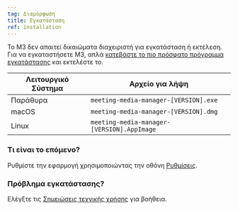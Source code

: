 ```yaml
---
tag: Διαμόρφωση
title: Εγκατάσταση
ref: installation
---
```


Το Μ3 δεν απαιτεί δικαιώματα διαχειριστή για εγκατάσταση ή εκτέλεση. Για να εγκαταστήσετε M3, απλά [κατεβάστε το πιο πρόσφατο πρόγραμμα εγκατάστασης]({{site.github}}/releases/latest) και εκτελέστε το.

| Λειτουργικό Σύστημα | Αρχείο για λήψη                            |
| ------------------- | ------------------------------------------ |
| Παράθυρα            | `meeting-media-manager-[VERSION].exe`      |
| macOS               | `meeting-media-manager-[VERSION].dmg`      |
| Linux               | `meeting-media-manager-[VERSION].AppImage` |

### Τι είναι το επόμενο?

Ρυθμίστε την εφαρμογή χρησιμοποιώντας την οθόνη [Ρυθμίσεις]({{page.lang}}/#configuration).

### Πρόβλημα εγκατάστασης?

Ελέγξτε τις [Σημειώσεις τεχνικής χρήσης]({{page.lang}}/#usage-notes) για βοήθεια.
